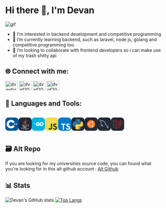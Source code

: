 <h1>Hi there 👋, I'm Devan</h1>

![gif](https://media1.tenor.com/m/zXCbu7b7qA8AAAAd/bocchi-the-rock-bocchi-the-rock-gif.gif)

- 🤔 I'm interested in backend development and competitive programming
- 🌱 I’m currently learning backend, such as laravel, node js, golang and competitive programming too.
- 👯 I’m looking to collaborate with frontend developers so i can make use of my trash shitty api 

<h2 align="left">🌐 Connect with me:</h2>
<p align="left">
<a href="https://linkedin.com/in/devanferrel" target="blank"><img align="center" src="https://raw.githubusercontent.com/rahuldkjain/github-profile-readme-generator/master/src/images/icons/Social/linked-in-alt.svg" alt="dvnnfrr" height="30" width="40" /></a>
<a href="https://instagram.com/dvnf20" target="blank"><img align="center" src="https://raw.githubusercontent.com/rahuldkjain/github-profile-readme-generator/master/src/images/icons/Social/instagram.svg" alt="dvnf20" height="30" width="40" /></a>
<a href="https://codeforces.com/profile/dvnf20.cpp" target="blank"><img align="center" src="https://raw.githubusercontent.com/rahuldkjain/github-profile-readme-generator/master/src/images/icons/Social/codeforces.svg" alt="dvnf20.cpp" height="30" width="40" /></a>
<a href="https://github.com/dvnf10cpp" target="blank"><img align="center" src="https://raw.githubusercontent.com/rahuldkjain/github-profile-readme-generator/master/src/images/icons/Social/github.svg" alt="dvnf20.cpp" height="30" width="40" /></a>
</p>

<h2 align="left">🧰 Languages and Tools:</h2>
<div style="display:flex">
<svg xmlns="http://www.w3.org/2000/svg" width="3em" height="3em" style="margin-left: " viewBox="0 0 256 256"><g fill="none"><rect width="256" height="256" fill="#00599c" rx="60"/><path fill="#fff" d="M110.759 210.517C65.125 210.517 28 173.392 28 127.759C28 82.125 65.125 45 110.759 45c29.445 0 56.908 15.846 71.668 41.353l-35.816 20.726c-7.387-12.768-21.126-20.7-35.852-20.7c-22.817 0-41.38 18.563-41.38 41.38c0 22.816 18.563 41.379 41.38 41.379c14.727 0 28.466-7.932 35.854-20.702l35.816 20.725c-14.76 25.51-42.223 41.356-71.67 41.356"/><path fill="#fff" d="M193.517 123.161h-9.196v-9.196h-9.194v9.196h-9.196v9.195h9.196v9.196h9.194v-9.196h9.196zm34.483 0h-9.196v-9.196h-9.194v9.196h-9.196v9.195h9.196v9.196h9.194v-9.196H228z"/></g></svg>

<svg xmlns="http://www.w3.org/2000/svg" width="3em" height="3em" viewBox="0 0 256 256"><g fill="none"><rect width="256" height="256" fill="#242938" rx="60"/><path fill="#fff" d="M101.634 182.619s-7.68 4.674 5.345 6.011c15.728 2.004 24.044 1.669 41.407-1.668c0 0 4.674 3.009 11.02 5.344c-39.075 16.696-88.497-1.002-57.772-9.687m-5.009-21.705s-8.35 6.346 4.674 7.679c17.028 1.669 30.391 2.004 53.433-2.667c0 0 3.009 3.341 8.015 5.01c-47.083 14.025-99.85 1.333-66.122-10.019zm92.17 38.07s5.676 4.674-6.346 8.35c-22.376 6.678-93.839 8.685-113.876 0c-7.009-3.009 6.347-7.352 10.686-8.015c4.342-1.002 6.678-1.002 6.678-1.002c-7.68-5.344-51.095 11.02-22.041 15.729c79.813 13.027 145.603-5.676 124.896-15.028zm-83.488-60.781s-36.402 8.685-13.028 11.687c10.019 1.333 29.721 1.002 48.089-.335c15.028-1.334 30.09-4.007 30.09-4.007s-5.345 2.338-9.017 4.674c-37.099 9.693-108.23 5.351-87.858-4.668c17.37-8.35 31.724-7.351 31.724-7.351m65.116 36.401c37.407-19.37 20.037-38.07 8.015-35.731c-3.009.667-4.342 1.334-4.342 1.334s1.001-2.004 3.34-2.667c23.709-8.35 42.413 25.046-7.679 38.07c0 0 .335-.335.666-1.002zm-61.444 52.76c36.067 2.339 91.168-1.334 92.505-18.369c0 0-2.667 6.678-29.72 11.688c-30.722 5.676-68.796 5.009-91.168 1.333c0 0 4.674 4.007 28.386 5.344z"/><path fill="#f58219" d="M147.685 28s20.704 21.039-19.702 52.76c-32.394 25.712-7.351 40.408 0 57.101c-19.035-17.028-32.722-32.059-23.377-46.085C118.331 71.083 156.062 61.064 147.685 28M137 123.842c9.683 11.02-2.667 21.039-2.667 21.039s24.711-12.686 13.359-28.387c-10.354-15.028-18.368-22.376 25.046-47.425c0 0-68.46 17.028-35.731 54.766z"/></g></svg>

<svg xmlns="http://www.w3.org/2000/svg" width="3em" height="3em" viewBox="0 0 256 256"><g fill="none"><rect width="256" height="256" fill="#00b4e0" rx="60"/><path fill="#fff" d="M40.5 113.234c-.4 0-.5-.2-.3-.5l2.1-2.7c.2-.3.7-.5 1.1-.5h35.7c.4 0 .5.3.3.6l-1.7 2.6c-.2.3-.7.6-1 .6zm-15.1 9.2c-.4 0-.5-.2-.3-.5l2.1-2.7c.2-.3.7-.5 1.1-.5h45.6c.4 0 .6.3.5.6l-.8 2.4c-.1.4-.5.6-.9.6zm24.2 9.2c-.4 0-.5-.3-.3-.6l1.4-2.5c.2-.3.6-.6 1-.6h20c.4 0 .6.3.6.7l-.2 2.4c0 .4-.4.7-.7.7zm103.8-20.2c-6.3 1.6-10.6 2.8-16.8 4.4c-1.5.4-1.6.5-2.9-1c-1.5-1.7-2.6-2.8-4.7-3.8c-6.3-3.1-12.4-2.2-18.1 1.5c-6.8 4.4-10.3 10.9-10.2 19c.1 8 5.6 14.6 13.5 15.7c6.8.9 12.5-1.5 17-6.6c.9-1.1 1.7-2.3 2.7-3.7h-19.3c-2.1 0-2.6-1.3-1.9-3c1.3-3.1 3.7-8.3 5.1-10.9c.3-.6 1-1.6 2.5-1.6h36.4c-.2 2.7-.2 5.4-.6 8.1c-1.1 7.2-3.8 13.8-8.2 19.6c-7.2 9.5-16.6 15.4-28.5 17c-9.8 1.3-18.9-.6-26.9-6.6c-7.4-5.6-11.6-13-12.7-22.2c-1.3-10.9 1.9-20.7 8.5-29.3c7.1-9.3 16.5-15.2 28-17.3c9.4-1.7 18.4-.6 26.5 4.9c5.3 3.5 9.1 8.3 11.6 14.1c.6.9.2 1.4-1 1.7"/><path fill="#fff" d="M186.5 166.734c-9.1-.2-17.4-2.8-24.4-8.8c-5.9-5.1-9.6-11.6-10.8-19.3c-1.8-11.3 1.3-21.3 8.1-30.2c7.3-9.6 16.1-14.6 28-16.7c10.2-1.8 19.8-.8 28.5 5.1c7.9 5.4 12.8 12.7 14.1 22.3c1.7 13.5-2.2 24.5-11.5 33.9c-6.6 6.7-14.7 10.9-24 12.8c-2.7.5-5.4.6-8 .9m23.8-40.4c-.1-1.3-.1-2.3-.3-3.3c-1.8-9.9-10.9-15.5-20.4-13.3c-9.3 2.1-15.3 8-17.5 17.4c-1.8 7.8 2 15.7 9.2 18.9c5.5 2.4 11 2.1 16.3-.6c7.9-4.1 12.2-10.5 12.7-19.1"/></g></svg>

<svg xmlns="http://www.w3.org/2000/svg" width="3em" height="3em" viewBox="0 0 256 256"><g fill="none"><rect width="256" height="256" fill="#f0db4f" rx="60"/><path fill="#323330" d="m67.312 213.932l19.59-11.856c3.78 6.701 7.218 12.371 15.465 12.371c7.905 0 12.889-3.092 12.889-15.12v-81.798h24.058v82.138c0 24.917-14.606 36.259-35.916 36.259c-19.245 0-30.416-9.967-36.087-21.996m85.07-2.576l19.588-11.341c5.157 8.421 11.859 14.607 23.715 14.607c9.969 0 16.325-4.984 16.325-11.858c0-8.248-6.53-11.17-17.528-15.98l-6.013-2.579c-17.357-7.388-28.871-16.668-28.871-36.258c0-18.044 13.748-31.792 35.229-31.792c15.294 0 26.292 5.328 34.196 19.247l-18.731 12.029c-4.125-7.389-8.591-10.31-15.465-10.31c-7.046 0-11.514 4.468-11.514 10.31c0 7.217 4.468 10.139 14.778 14.608l6.014 2.577c20.449 8.765 31.963 17.699 31.963 37.804c0 21.654-17.012 33.51-39.867 33.51c-22.339 0-36.774-10.654-43.819-24.574"/></g></svg>

<svg xmlns="http://www.w3.org/2000/svg" width="3em" height="3em" viewBox="0 0 256 256"><g fill="none"><rect width="256" height="256" fill="#007acc" rx="60"/><path fill="#fff" d="m56.611 128.849l-.081 10.484h33.32v94.679h23.57v-94.679h33.32v-10.281c0-5.689-.121-10.443-.284-10.565c-.122-.162-20.399-.244-44.983-.203l-44.739.122zm149.956-10.741c6.501 1.626 11.459 4.511 16.01 9.224c2.357 2.52 5.851 7.112 6.136 8.209c.081.325-11.053 7.802-17.798 11.987c-.244.163-1.22-.894-2.317-2.519c-3.291-4.795-6.745-6.868-12.028-7.233c-7.761-.529-12.759 3.535-12.718 10.321c0 1.991.284 3.169 1.097 4.795c1.706 3.535 4.876 5.648 14.832 9.955c18.326 7.884 26.168 13.085 31.045 20.48c5.445 8.249 6.664 21.415 2.966 31.208c-4.063 10.646-14.141 17.879-28.323 20.277c-4.388.772-14.791.65-19.504-.203c-10.281-1.829-20.033-6.908-26.047-13.572c-2.357-2.601-6.949-9.387-6.664-9.875c.121-.162 1.178-.812 2.356-1.503c1.138-.65 5.446-3.129 9.509-5.486l7.355-4.267l1.544 2.276c2.154 3.291 6.867 7.802 9.712 9.305c8.167 4.308 19.383 3.698 24.909-1.259c2.357-2.154 3.332-4.389 3.332-7.68c0-2.967-.366-4.267-1.91-6.502c-1.991-2.844-6.054-5.242-17.595-10.24c-13.206-5.689-18.895-9.224-24.096-14.832c-3.007-3.25-5.852-8.452-7.03-12.8c-.975-3.616-1.219-12.678-.447-16.335c2.722-12.759 12.353-21.658 26.25-24.3c4.511-.853 14.994-.528 19.424.569"/></g></svg>

<svg xmlns="http://www.w3.org/2000/svg" width="3em" height="3em" viewBox="0 0 256 256"><g fill="none"><rect width="256" height="256" fill="#242938" rx="60"/><path fill="url(#skillIconsPythonDark0)" d="M127.279 29c-50.772 0-47.602 22.018-47.602 22.018l.057 22.81h48.451v6.85H60.489S28 76.992 28 128.221c0 51.23 28.357 49.414 28.357 49.414h16.924v-23.773s-.912-28.357 27.905-28.357h48.054s26.999.436 26.999-26.094V55.546S180.338 29 127.279 29m-26.716 15.339a8.708 8.708 0 0 1 8.717 8.717a8.708 8.708 0 0 1-8.717 8.716a8.708 8.708 0 0 1-8.716-8.716a8.708 8.708 0 0 1 8.716-8.717"/><path fill="url(#skillIconsPythonDark1)" d="M128.721 227.958c50.772 0 47.602-22.017 47.602-22.017l-.057-22.811h-48.451v-6.849h67.696S228 179.966 228 128.736c0-51.23-28.357-49.413-28.357-49.413h-16.924v23.773s.912 28.357-27.905 28.357H106.76s-27-.437-27 26.093v43.866s-4.099 26.546 48.961 26.546m26.716-15.339a8.708 8.708 0 0 1-8.717-8.716a8.708 8.708 0 0 1 8.717-8.717a8.709 8.709 0 0 1 8.717 8.717a8.709 8.709 0 0 1-8.717 8.716"/><defs><linearGradient id="skillIconsPythonDark0" x1="47.22" x2="146.333" y1="46.896" y2="145.02" gradientUnits="userSpaceOnUse"><stop stop-color="#387eb8"/><stop offset="1" stop-color="#366994"/></linearGradient><linearGradient id="skillIconsPythonDark1" x1="108.056" x2="214.492" y1="109.905" y2="210.522" gradientUnits="userSpaceOnUse"><stop stop-color="#ffe052"/><stop offset="1" stop-color="#ffc331"/></linearGradient></defs></g></svg>

<svg xmlns="http://www.w3.org/2000/svg" width="3em" height="3em" viewBox="0 0 256 256"><g fill="none"><g clip-path="url(#skillIconsUbuntuDark0)"><path fill="#242938" d="M196 0H60C26.863 0 0 26.863 0 60v136c0 33.137 26.863 60 60 60h136c33.137 0 60-26.863 60-60V60c0-33.137-26.863-60-60-60"/><path fill="#f47421" d="M127.5 206.25c43.492 0 78.75-35.258 78.75-78.75s-35.258-78.75-78.75-78.75s-78.75 35.258-78.75 78.75s35.258 78.75 78.75 78.75"/><path stroke="#fff" stroke-width="8.55" d="M127.5 165.694c21.094 0 38.194-17.1 38.194-38.194s-17.1-38.194-38.194-38.194s-38.194 17.1-38.194 38.194s17.1 38.194 38.194 38.194Z"/><path fill="#f47421" d="M73.95 142.266c8.155 0 14.766-6.611 14.766-14.766c0-8.155-6.611-14.766-14.766-14.766c-8.155 0-14.766 6.611-14.766 14.766c0 8.155 6.611 14.766 14.766 14.766"/><path fill="#000" d="M157.25 127.5h17.5z"/><path stroke="#f47421" stroke-width="3.24" d="M157.25 127.5h17.5"/><path fill="#fff" d="M73.95 138.013c5.806 0 10.513-4.707 10.513-10.513s-4.707-10.513-10.513-10.513s-10.513 4.707-10.513 10.513s4.707 10.513 10.513 10.513"/><path fill="#f47421" d="M141.487 73.742c-4.077 7.062-1.657 16.093 5.405 20.17c7.062 4.077 16.093 1.658 20.17-5.405c4.078-7.062 1.658-16.093-5.404-20.17c-7.063-4.078-16.093-1.658-20.171 5.404"/><path fill="#000" d="m112.625 153.264l-8.75 15.156z"/><path stroke="#f47421" stroke-width="3.24" d="m112.625 153.264l-8.75 15.156"/><path fill="#fff" d="M145.17 75.868c-2.903 5.028-1.18 11.458 3.848 14.361c5.028 2.903 11.458 1.18 14.361-3.848c2.903-5.028 1.18-11.458-3.848-14.361c-5.028-2.903-11.458-1.18-14.361 3.848"/><path fill="#f47421" d="M167.062 166.493c-4.077-7.063-13.108-9.482-20.17-5.405c-7.063 4.078-9.482 13.108-5.405 20.171c4.078 7.062 13.108 9.482 20.171 5.404c7.062-4.077 9.482-13.108 5.404-20.17"/><path fill="#000" d="m112.625 101.736l-8.75-15.156z"/><path stroke="#f47421" stroke-width="3.24" d="m112.625 101.736l-8.75-15.156"/><path fill="#fff" d="M163.379 168.619c-2.903-5.028-9.332-6.751-14.361-3.848c-5.028 2.903-6.751 9.333-3.848 14.361c2.903 5.029 9.333 6.751 14.361 3.848c5.029-2.903 6.751-9.332 3.848-14.361"/></g><defs><clipPath id="skillIconsUbuntuDark0"><path fill="#fff" d="M0 0h256v256H0z"/></clipPath></defs></g></svg>

<svg xmlns="http://www.w3.org/2000/svg" width="3em" height="3em" viewBox="0 0 256 256"><g fill="none"><rect width="256" height="256" fill="#242938" rx="60"/><g clip-path="url(#skillIconsMysqlDark0)"><path fill="#fff" fill-rule="evenodd" d="M203.801 178.21c-9.79-.272-17.385.731-23.75 3.409c-1.833.736-4.774.736-5.016 3.043c.98.968 1.098 2.552 1.957 3.894c1.467 2.435 4.041 5.715 6.365 7.417l7.834 5.598c4.774 2.917 10.16 4.622 14.811 7.542c2.694 1.704 5.386 3.894 8.08 5.721c1.372.973 2.203 2.558 3.918 3.163v-.368c-.856-1.091-1.103-2.672-1.956-3.894l-3.677-3.526c-3.547-4.744-7.957-8.884-12.731-12.287c-3.918-2.677-12.484-6.326-14.076-10.825l-.241-.273c2.689-.272 5.872-1.219 8.445-1.949c4.165-1.091 7.957-.851 12.238-1.945l5.88-1.704v-1.091c-2.204-2.189-3.795-5.11-6.119-7.176c-6.242-5.353-13.102-10.586-20.203-14.965c-3.794-2.432-8.692-4.017-12.731-6.081c-1.473-.731-3.918-1.096-4.774-2.312c-2.209-2.672-3.43-6.204-5.021-9.369l-10.037-21.168c-2.203-4.745-3.553-9.49-6.242-13.869c-12.611-20.683-26.324-33.212-47.38-45.502c-4.527-2.555-9.913-3.654-15.64-4.99l-9.18-.49c-1.962-.851-3.919-3.164-5.633-4.26c-6.978-4.38-24.974-13.868-30.12-1.363c-3.305 7.907 4.899 15.692 7.684 19.709c2.085 2.798 4.774 5.96 6.247 9.124c.823 2.067 1.098 4.259 1.957 6.449c1.956 5.352 3.794 11.316 6.365 16.306c1.372 2.555 2.813 5.235 4.527 7.545c.98 1.363 2.695 1.947 3.06 4.136c-1.715 2.435-1.833 6.081-2.813 9.127c-4.409 13.748-2.694 30.78 3.548 40.902c1.962 3.04 6.585 9.734 12.858 7.177c5.509-2.19 4.28-9.124 5.871-15.208c.37-1.458.124-2.432.856-3.408v.273l5.021 10.097c3.795 5.961 10.408 12.167 15.914 16.306c2.936 2.19 5.263 5.964 8.934 7.3v-.368h-.241c-.736-1.091-1.839-1.582-2.818-2.433c-2.203-2.189-4.651-4.867-6.366-7.299c-5.139-6.812-9.666-14.357-13.708-22.142c-1.961-3.771-3.676-7.908-5.262-11.679c-.741-1.461-.741-3.654-1.962-4.379c-1.839 2.672-4.527 4.99-5.88 8.273c-2.327 5.23-2.568 11.679-3.424 18.371c-.494.122-.275 0-.494.272c-3.913-.97-5.263-4.99-6.73-8.393c-3.672-8.638-4.287-22.507-1.104-32.484c.856-2.555 4.533-10.585 3.065-13.018c-.74-2.312-3.183-3.648-4.533-5.475c-1.591-2.312-3.3-5.23-4.403-7.785c-2.936-6.817-4.404-14.357-7.59-21.17c-1.473-3.164-4.041-6.45-6.124-9.367c-2.327-3.286-4.892-5.599-6.73-9.49c-.612-1.363-1.468-3.528-.489-4.99c.242-.973.735-1.363 1.71-1.581c1.59-1.364 6.124.365 7.715 1.09c4.527 1.827 8.322 3.529 12.117 6.081c1.715 1.216 3.553 3.529 5.756 4.14h2.574c3.918.85 8.322.272 11.99 1.363c6.49 2.072 12.364 5.11 17.632 8.398c16.035 10.098 29.26 24.454 38.193 41.611c1.468 2.798 2.08 5.353 3.43 8.273c2.574 5.964 5.757 12.045 8.322 17.888c2.574 5.718 5.021 11.562 8.693 16.306c1.838 2.555 9.18 3.891 12.484 5.23c2.45 1.091 6.242 2.073 8.451 3.409c4.159 2.555 8.322 5.475 12.237 8.273c1.956 1.456 8.081 4.499 8.445 6.926zM78.958 72.487a19.569 19.569 0 0 0-5.015.608v.273h.241c.98 1.947 2.695 3.286 3.918 4.99l2.818 5.84l.242-.272c1.714-1.216 2.573-3.163 2.573-6.08c-.735-.851-.856-1.705-1.468-2.556c-.735-1.216-2.326-1.827-3.309-2.797z" clip-rule="evenodd"/></g><defs><clipPath id="skillIconsMysqlDark0"><path fill="#fff" d="M38 38h180v180H38z"/></clipPath></defs></g></svg>

<svg xmlns="http://www.w3.org/2000/svg" width="3em" height="3em" viewBox="0 0 256 256"><g fill="none"><rect width="256" height="256" fill="#242938" rx="60"/><path fill="#ff2d20" fill-rule="evenodd" d="M215.846 78.314c.064.243.098.494.098.747v39.199c0 .503-.131.997-.379 1.432a2.838 2.838 0 0 1-1.037 1.047l-32.446 18.942v37.545a2.873 2.873 0 0 1-1.409 2.48l-67.728 39.535c-.155.089-.324.146-.493.207c-.064.022-.123.061-.19.079a2.81 2.81 0 0 1-1.445 0c-.077-.022-.148-.065-.222-.093c-.155-.057-.317-.107-.465-.193l-67.714-39.535a2.848 2.848 0 0 1-1.036-1.047a2.893 2.893 0 0 1-.38-1.433V59.629c0-.258.035-.508.099-.75c.02-.083.07-.158.098-.24c.053-.15.102-.303.18-.443c.053-.093.13-.168.194-.253c.08-.115.155-.233.25-.333c.08-.082.187-.143.278-.214c.102-.086.194-.179.31-.247h.004L76.27 37.382a2.796 2.796 0 0 1 2.819 0l33.859 19.767h.007c.112.072.208.161.31.243c.091.072.193.136.274.215c.099.103.17.221.254.336c.06.085.141.16.19.253c.081.143.127.293.184.443c.028.082.077.157.098.243c.065.244.098.495.099.747v73.45l28.214-16.473v-37.55c0-.25.035-.503.099-.742c.025-.086.07-.161.099-.243c.056-.15.105-.304.183-.443c.053-.093.13-.168.19-.254c.085-.114.155-.232.254-.332c.081-.082.183-.143.275-.215c.105-.085.197-.178.31-.246h.004l33.862-19.768a2.789 2.789 0 0 1 2.818 0l33.859 19.768c.12.072.211.16.317.243c.088.071.19.136.271.214c.099.104.169.222.254.336c.063.086.141.16.19.254c.081.14.127.293.183.443c.032.082.078.157.099.243m-5.546 38.292V84.009l-11.849 6.916l-16.369 9.557v32.597l28.221-16.473zm-33.859 58.966v-32.618l-16.101 9.325l-45.979 26.609v32.925zM46.644 64.577v110.995l62.073 36.238v-32.919l-32.428-18.61l-.01-.007l-.015-.007c-.109-.064-.2-.157-.303-.236c-.088-.071-.19-.128-.267-.207l-.007-.01c-.092-.09-.156-.2-.233-.301c-.07-.096-.155-.178-.211-.278l-.004-.011c-.064-.107-.103-.236-.148-.357c-.046-.107-.106-.207-.134-.322v-.004c-.035-.135-.042-.278-.057-.418c-.014-.107-.042-.214-.042-.321V81.051L58.493 71.49l-11.849-6.91zm31.04-21.415L49.474 59.63l28.203 16.466l28.207-16.47l-28.207-16.463zm14.671 102.764l16.366-9.553V64.577l-11.85 6.917l-16.368 9.556v71.797zm86.909-83.332l-28.208 16.467l28.208 16.466l28.203-16.47zm-2.823 37.888l-16.369-9.557l-11.848-6.916v32.597l16.365 9.553l11.852 6.92zm-64.905 73.458l41.373-23.952l20.682-11.968l-28.186-16.456l-32.453 18.946l-29.578 17.267z" clip-rule="evenodd"/></g></svg>
</div>

<h2>🗃️ Alt Repo </h2>

If you are looking for my universities source code, you can found what you're looking for in this alt github account : [Alt Github](https://github.com/dvnf10cpp)

<h2>📊 Stats </h2>  
  
![Devan's GitHub stats](https://github-readme-stats.vercel.app/api?username=devanfer02&show_iconstrue&theme=yeblu)
[![Top Langs](https://github-readme-stats.vercel.app/api/top-langs/?username=devanfer02&layout=compact&theme=yeblu)](https://github-readme-stats.vercel.app/api/top-langs/?username=devanfer02&theme=neon&layout=compact)
